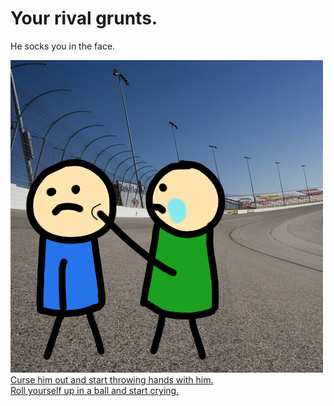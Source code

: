 # Your rival grunts. 
He socks you in the face.  

![rival-grunt.png](../pictures/rival-grunt.png)  
[Curse him out and start throwing hands with him.](sercurity.md)  
[Roll yourself up in a ball and start crying.](reputation-ruin.md)

